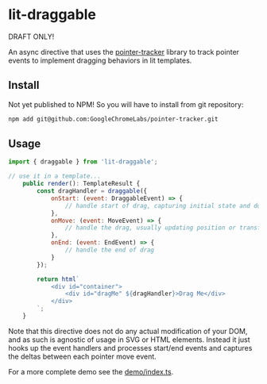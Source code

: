 # lit-draggable

DRAFT ONLY!

An async directive that uses the [pointer-tracker](https://github.com/GoogleChromeLabs/pointer-tracker) library to track pointer events to implement dragging behaviors in lit templates.

## Install

Not yet published to NPM! So you will have to install from git repository:

```bash
npm add git@github.com:GoogleChromeLabs/pointer-tracker.git
```

## Usage

```js
import { draggable } from 'lit-draggable';

// use it in a template...
    public render(): TemplateResult {
        const dragHandler = draggable({
            onStart: (event: DraggableEvent) => {
                // handle start of drag, capturing initial state and doing compute
            },
            onMove: (event: MoveEvent) => {
                // handle the drag, usually updating position or transform
            },
            onEnd: (event: EndEvent) => {
                // handle the end of drag
            }
        });

        return html`
            <div id="container">
                <div id="dragMe" ${dragHandler}>Drag Me</div>
            </div>
        `;
    }
```

Note that this directive does not do any actual modification of your DOM, and as such is agnostic of usage in SVG or HTML elements. Instead it just hooks up the event handlers and processes start/end events and captures the deltas between each pointer move event.

For a more complete demo see the [demo/index.ts](./demo/index.ts).

